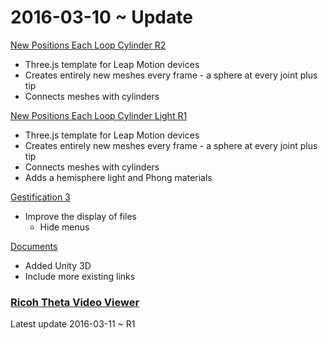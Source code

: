 ﻿2016-03-10 ~ Update
===


[New Positions Each Loop Cylinder R2]( http://jaanga.github.io/gestification-r3/new-positions-each-loop-cylinder/ )

* Three.js template for Leap Motion devices
* Creates entirely new meshes every frame - a sphere at every joint plus tip
* Connects meshes with cylinders


[New Positions Each Loop Cylinder Light R1]( http://jaanga.github.io/gestification-r3/new-positions-each-loop-cylinder-lights/ )

* Three.js template for Leap Motion devices
* Creates entirely new meshes every frame - a sphere at every joint plus tip
* Connects meshes with cylinders
* Adds a hemisphere light and Phong materials

[Gestification 3]( http://jaanga.github.io/gestification-r3/ )

* Improve the display of files
	* Hide menus

[Documents]( http://jaanga.github.io/documents/documents-viewer-r1.html )

* Added Unity 3D
* Include more existing links


### [Ricoh Theta Video Viewer]( http://jaanga.github.io/demo/gn/ricoh-theta-video-viewer/index.html )

Latest update
2016-03-11 ~ R1

